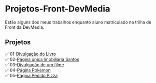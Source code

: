 # Projetos-Front-DevMedia
Estão alguns dos meus trabalhos enquanto aluno matriculado na trilha de Front da DevMedia.
## Projetos
✅ 01-[Divulgação do Livro](./Divulgacao_Livro)
</br>
✅ 02-[Página única Imobiliária Santos](./IMOBILIARIA-SANTOS)
</br>
✅ 03-[Divulgação de um filme](./Apresentacao_Filme_Doutor%20estranho2)
</br>
✅ 04-[Página Pokémon](./Pagina-Pokémon)
</br>
✅ 05-[Página Pedido Pizza](./Pagina_Pedido_Pizza)
